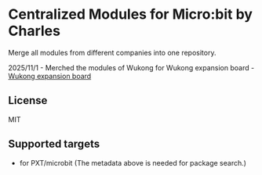 # Centralized Modules for Micro:bit by Charles

Merge all modules from different companies into one repository.

2025/11/1 - Merched the modules of Wukong for Wukong expansion board - [Wukong expansion board](https://www.seeedstudio.com/Wukong-Expansion-Board-p-2844.html)

## License

MIT

## Supported targets

* for PXT/microbit
(The metadata above is needed for package search.)

